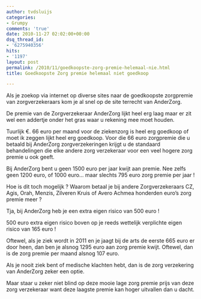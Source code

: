 ```yaml
---
author: tvdsluijs
categories:
- Grumpy
comments: 'true'
date: 2010-11-27 02:02:00+00:00
dsq_thread_id:
- '6275940356'
hits:
- '1197'
layout: post
permalink: /2010/11/goedkoopste-zorg-premie-helemaal-nie.html
title: Goedkoopste Zorg premie helemaal niet goedkoop

---
```

Als je zoekop via internet op diverse sites naar de goedkoopste zorgpremie van zorgverzekeraars kom je al snel op de site terrecht van AnderZorg.

De premie van de Zorgverzekeraar AnderZorg lijkt heel erg laag maar er zit wel een addertje onder het gras waar u rekening mee moet houden.

Tuurlijk €. 66 euro per maand voor de ziekenzorg is heel erg goedkoop of moet ik zeggen lijkt heel erg goedkoop. Voor die 66 euro zorgpremie die u betaald bij AnderZorg zorgverzekeringen krijgt u de standaard behandelingen die elke andere zorg verzekeraar voor een veel hogere zorg premie u ook geeft.

Bij AnderZorg bent u geen 1500 euro per jaar kwijt aan premie. Nee zelfs geen 1200 euro, of 1000 euro… maar slechts 795 euro zorg premie per jaar !

Hoe is dit toch mogelijk ? Waarom betaal je bij andere Zorgverzekeraars CZ, Agis, Orah, Menzis, Zilveren Kruis of Avero Achmea honderden euro’s zorg premie meer ?

Tja, bij AnderZorg heb je een extra eigen risico van 500 euro !

500 euro extra eigen risico boven op je reeds wettelijk verplichte eigen risico van 165 euro !

Oftewel, als je ziek wordt in 2011 en je jaagt bij de arts de eerste 665 euro er door heen, dan ben je alsnog 1295 euro aan zorg premie kwijt. Oftewel, dan is de zorg premie per maand alsnog 107 euro.

Als je nooit ziek bent of medische klachten hebt, dan is de zorg verzekering van AnderZorg zeker een optie.

Maar staar u zeker niet blind op deze mooie lage zorg premie prijs van deze zorg verzekeraar want deze laagste premie kan hoger uitvallen dan u dacht.